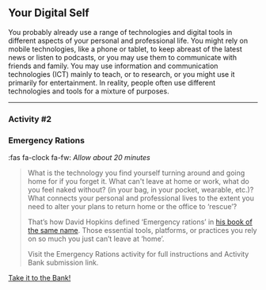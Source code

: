## Your Digital Self

You probably already use a range of technologies and digital tools in different aspects of your personal and professional life. You might rely on mobile technologies, like a phone or tablet, to keep abreast of the latest news or listen to podcasts, or you may use them to communicate with friends and family. You may use information and communication technologies (ICT) mainly to teach, or to research, or you might use it primarily for entertainment. In reality, people often use different technologies and tools for a mixture of purposes.

* * *

### Activity #2
### Emergency Rations
:fas fa-clock fa-fw: *Allow about 20 minutes*
> What is the technology you find yourself turning around and going home for if you forget it. What can't leave at home or work, what do you feel naked without? (in your bag, in your pocket, wearable, etc.)? What connects your personal and professional lives to the extent you need to alter your plans to return home or the office to ‘rescue’?
>
> That’s how David Hopkins defined ‘Emergency rations’ in [his book of the same name](https://www.dontwasteyourtime.co.uk/books/edtechrations/). Those essential tools, platforms, or practices you rely on so much you just can’t leave at ‘home’.
>
> Visit the Emergency Rations activity for full instructions and Activity Bank submission link.

[Take it to the Bank!](https://elearn.waikato.ac.nz/ ":class=button")
